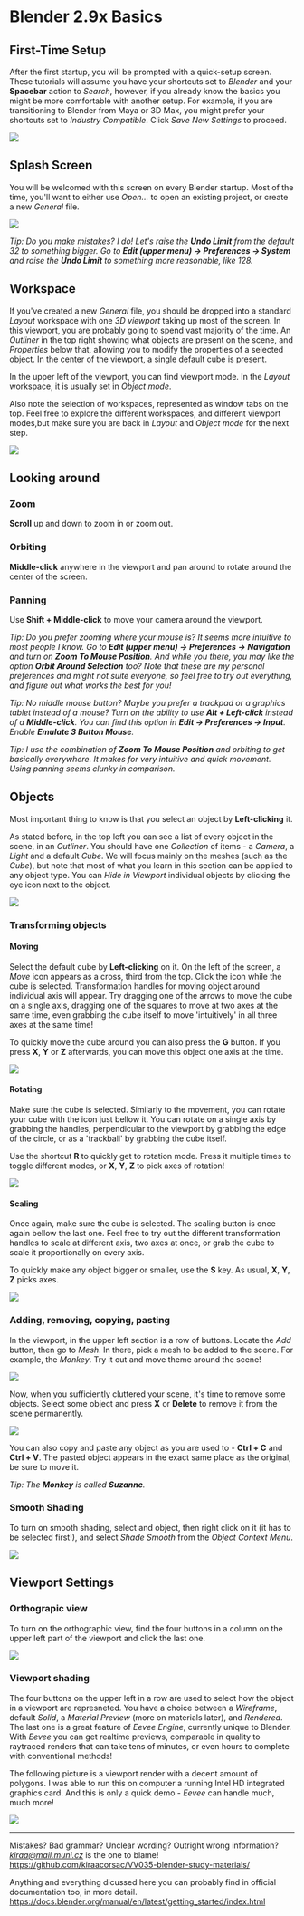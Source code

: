 # Blender 2.9x Basics

## First-Time Setup
After the first startup, you will be prompted with a quick-setup screen. These tutorials will assume you have your shortcuts set to *Blender* and your **Spacebar** action to *Search*, however, if you already know the basics you might be more comfortable with another setup. For example, if you are transitioning to Blender from Maya or 3D Max, you might prefer your shortcuts set to *Industry Compatible*. Click *Save New Settings* to proceed.

![](images/first_time.jpg)

## Splash Screen
You will be welcomed with this screen on every Blender startup. Most of the time, you'll want to either use *Open...* to open an existing project, or create a new *General* file. 

![](images/splash.jpg)

*Tip: Do you make mistakes? I do! Let's raise the **Undo Limit** from the default 32 to something bigger. Go to **Edit (upper menu) -> Preferences -> System** and raise the **Undo Limit** to something more reasonable, like 128.*

## Workspace

If you've created a new *General* file, you should be dropped into a standard *Layout* workspace with one *3D viewport* taking up most of the screen. In this viewport, you are probably going to spend vast majority of the time. An *Outliner* in the top right showing what objects are present on the scene, and *Properties* below that, allowing you to modify the properties of a selected object. In the center of the viewport, a single default cube is present. 

In the upper left of the viewport, you can find viewport mode. In the *Layout* workspace, it is usually set in *Object mode*. 

Also note the selection of workspaces, represented as window tabs on the top. Feel free to explore the different workspaces, and different viewport modes,but make sure you are back in *Layout* and *Object mode* for the next step.

![](images/layout_workspace.jpg)

## Looking around

### Zoom
**Scroll** up and down to zoom in or zoom out.


### Orbiting 

**Middle-click** anywhere in the viewport and pan around to rotate around the center of the screen.


### Panning 

Use **Shift + Middle-click** to move your camera around the viewport.

*Tip: Do you prefer zooming where your mouse is? It seems more intuitive to most people I know. Go to  **Edit (upper menu) -> Preferences -> Navigation** and turn on **Zoom To Mouse Position**. And while you there, you may like the option **Orbit Around Selection** too? Note that these are my personal preferences and might not suite everyone, so feel free to try out everything, and figure out what works the best for you!*

*Tip: No middle mouse button? Maybe you prefer a trackpad or a graphics tablet instead of a mouse? Turn on the ability to use **Alt + Left-click** instead of a **Middle-click**. You can find this option in **Edit -> Preferences -> Input**. Enable **Emulate 3 Button Mouse**.*
 
*Tip: I use the combination of **Zoom To Mouse Position** and orbiting to get basically everywhere. It makes for very intuitive and quick movement. Using panning seems clunky in comparison.*


## Objects

Most important thing to know is that you select an object by **Left-clicking** it. 

As stated before, in the top left you can see a list of every object in the scene, in an *Outliner*. You should have one *Collection* of items - a *Camera*, a *Light* and a default *Cube*. We will focus mainly on the meshes (such as the *Cube*), but note that most of what you learn in this section can be applied to any object type. You can *Hide in Viewport* individual objects by clicking the eye icon next to the object.

![](images/outliner.jpg)


### Transforming objects

#### Moving

Select the default cube by **Left-clicking** on it. On the left of the screen, a *Move* icon appears as a cross, third from the top. Click the icon while the cube is selected. Transformation handles for moving object around individual axis will appear. Try dragging one of the arrows to move the cube on a single axis, dragging one of the squares to move at two axes at the same time, even grabbing the cube itself to move 'intuitively' in all three axes at the same time! 

To quickly move the cube around you can also press the **G** button. If you press **X**, **Y** or **Z** afterwards, you can move this object one axis at the time.

![](images/move.jpg)

#### Rotating
Make sure the cube is selected. Similarly to the movement, you can rotate your cube with the icon just bellow it. You can rotate on a single axis by grabbing the handles, perpendicular to the viewport by grabbing the edge of the circle, or as a 'trackball' by grabbing the cube itself.

Use the shortcut **R** to quickly get to rotation mode. Press it multiple times to toggle different modes, or **X**, **Y**, **Z** to pick axes of rotation! 

![](images/rotate.jpg)

#### Scaling
Once again, make sure the cube is selected. The scaling button is once again bellow the last one. Feel free to try out the different transformation handles to scale at different axis, two axes at once, or grab the cube to scale it proportionally on every axis.

To quickly make any object bigger or smaller, use the **S** key. As usual, **X**, **Y**, **Z** picks axes.

![](images/scale.jpg)


### Adding, removing, copying, pasting

In the viewport, in the upper left section is a row of buttons. Locate the *Add* button, then go to *Mesh*. In there, pick a mesh to be added to the scene. For example, the *Monkey*. Try it out and move theme around the scene!

![](images/adding.jpg)


Now, when you sufficiently cluttered your scene, it's time to remove some objects. Select some object and press **X** or **Delete** to remove it from the scene permanently.

![](images/delete.jpg)

You can also copy and paste any object as you are used to - **Ctrl + C** and **Ctrl + V**. The pasted object appears in the exact same place as the original, be sure to move it.

*Tip: The **Monkey** is called **Suzanne**.*

### Smooth Shading
To turn on smooth shading, select and object, then right click on it (it has to be selected first!), and select *Shade Smooth* from the *Object Context Menu*.

![](images/smooth_shading.jpg)

## Viewport Settings

### Orthograpic view
To turn on the orthographic view, find the four buttons in a column on the upper left part of the viewport and click the last one. 

![](images/orthographic.jpg)

### Viewport shading

The four buttons on the upper left in a row are used to select how the object in a viewport are represneted. You have a choice between a *Wireframe*, default *Solid*, a *Material Preview* (more on materials later), and *Rendered*. The last one is a great feature of *Eevee Engine*, currently unique to Blender. With *Eevee* you can get realtime previews, comparable in quality to raytraced renders that can take tens of minutes, or even hours to complete with conventional methods!

The following picture is a viewport render with a decent amount of polygons. I was able to run this on computer a running Intel HD integrated graphics card. And this is only a quick demo - *Eevee* can handle much, much more! 

![](images/eevee.jpg)


____
Mistakes? Bad grammar? Unclear wording? Outright wrong information?\
*kiraa@mail.muni.cz* is the one to blame!\
https://github.com/kiraacorsac/VV035-blender-study-materials/


Anything and everything dicussed here you can probably find in official documentation too, in more detail.\
https://docs.blender.org/manual/en/latest/getting_started/index.html